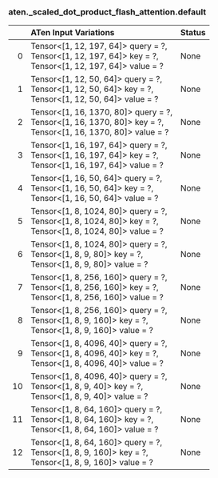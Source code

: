 ### aten._scaled_dot_product_flash_attention.default
|    | ATen Input Variations                                                                                             | Status   |
|---:|:------------------------------------------------------------------------------------------------------------------|:---------|
|  0 | Tensor<[1, 12, 197, 64]> query = ?,<br>Tensor<[1, 12, 197, 64]> key = ?,<br>Tensor<[1, 12, 197, 64]> value = ?    | None     |
|  1 | Tensor<[1, 12, 50, 64]> query = ?,<br>Tensor<[1, 12, 50, 64]> key = ?,<br>Tensor<[1, 12, 50, 64]> value = ?       | None     |
|  2 | Tensor<[1, 16, 1370, 80]> query = ?,<br>Tensor<[1, 16, 1370, 80]> key = ?,<br>Tensor<[1, 16, 1370, 80]> value = ? | None     |
|  3 | Tensor<[1, 16, 197, 64]> query = ?,<br>Tensor<[1, 16, 197, 64]> key = ?,<br>Tensor<[1, 16, 197, 64]> value = ?    | None     |
|  4 | Tensor<[1, 16, 50, 64]> query = ?,<br>Tensor<[1, 16, 50, 64]> key = ?,<br>Tensor<[1, 16, 50, 64]> value = ?       | None     |
|  5 | Tensor<[1, 8, 1024, 80]> query = ?,<br>Tensor<[1, 8, 1024, 80]> key = ?,<br>Tensor<[1, 8, 1024, 80]> value = ?    | None     |
|  6 | Tensor<[1, 8, 1024, 80]> query = ?,<br>Tensor<[1, 8, 9, 80]> key = ?,<br>Tensor<[1, 8, 9, 80]> value = ?          | None     |
|  7 | Tensor<[1, 8, 256, 160]> query = ?,<br>Tensor<[1, 8, 256, 160]> key = ?,<br>Tensor<[1, 8, 256, 160]> value = ?    | None     |
|  8 | Tensor<[1, 8, 256, 160]> query = ?,<br>Tensor<[1, 8, 9, 160]> key = ?,<br>Tensor<[1, 8, 9, 160]> value = ?        | None     |
|  9 | Tensor<[1, 8, 4096, 40]> query = ?,<br>Tensor<[1, 8, 4096, 40]> key = ?,<br>Tensor<[1, 8, 4096, 40]> value = ?    | None     |
| 10 | Tensor<[1, 8, 4096, 40]> query = ?,<br>Tensor<[1, 8, 9, 40]> key = ?,<br>Tensor<[1, 8, 9, 40]> value = ?          | None     |
| 11 | Tensor<[1, 8, 64, 160]> query = ?,<br>Tensor<[1, 8, 64, 160]> key = ?,<br>Tensor<[1, 8, 64, 160]> value = ?       | None     |
| 12 | Tensor<[1, 8, 64, 160]> query = ?,<br>Tensor<[1, 8, 9, 160]> key = ?,<br>Tensor<[1, 8, 9, 160]> value = ?         | None     |

